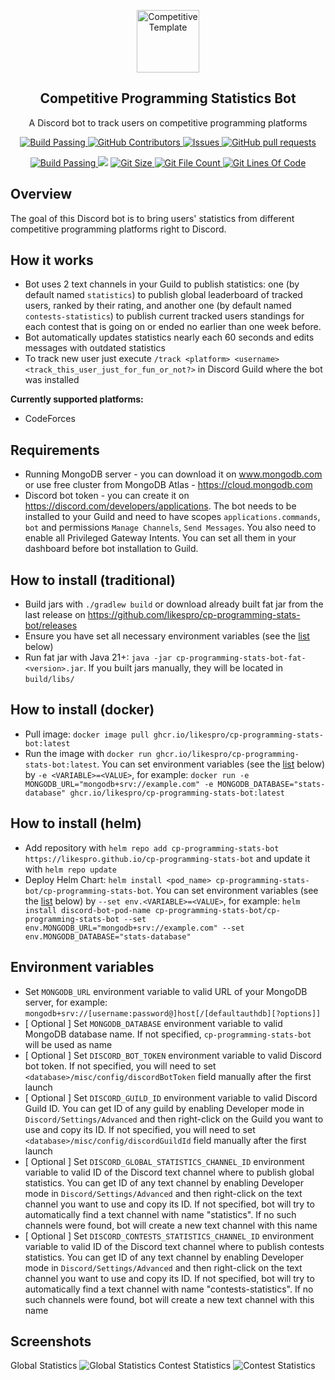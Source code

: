 <p align="center">
 <img width="100px" src="https://github.com/likespro.png" align="center" alt="Competitive Template" />
 <h2 align="center">Competitive Programming Statistics Bot</h2>
 <p align="center">A Discord bot to track users on competitive programming platforms</p>
</p>
<p align="center">
    <a href="https://github.com/likespro/cp-programming-stats-bot/actions/workflows/release-branch.yml">
      <img alt="Build Passing" src="https://github.com/likespro/cp-programming-stats-bot/workflows/Release Branch Workflow/badge.svg" />
    </a>
    <a href="https://github.com/likespro/cp-programming-stats-bot/graphs/contributors">
      <img alt="GitHub Contributors" src="https://img.shields.io/github/contributors/likespro/cp-programming-stats-bot" />
    </a>
    <a href="https://github.com/likespro/cp-programming-stats-bot/issues">
      <img alt="Issues" src="https://img.shields.io/github/issues/likespro/cp-programming-stats-bot?color=0088ff" />
    </a>
    <a href="https://github.com/likespro/cp-programming-stats-bot/pulls">
      <img alt="GitHub pull requests" src="https://img.shields.io/github/issues-pr/likespro/cp-programming-stats-bot?color=0088ff" />
    </a>
  </p>
<p align="center">
    <a href="https://github.com/likespro/cp-programming-stats-bot/actions/workflows/main-branch.yml">
      <img alt="Build Passing" src="https://github.com/likespro/cp-programming-stats-bot/workflows/Main Branch Workflow/badge.svg" />
    </a>
    <a href="https://app.codacy.com/gh/likespro/cp-programming-stats-bot/dashboard?utm_source=gh&utm_medium=referral&utm_content=&utm_campaign=Badge_grade"><img src="https://app.codacy.com/project/badge/Grade/95680a7d945249c4bad2aa933930cc35"/></a>
    <a href="https://github.com/likespro/cp-programming-stats-bot">
      <img alt="Git Size" src="https://img.shields.io/endpoint?url=https://raw.githubusercontent.com/wiki/likespro/cp-programming-stats-bot/internal-git-size.md" />
    </a>
    <a href="https://github.com/likespro/cp-programming-stats-bot">
      <img alt="Git File Count" src="https://img.shields.io/endpoint?url=https://raw.githubusercontent.com/wiki/likespro/cp-programming-stats-bot/internal-git-file-count.md" />
    </a>
    <a href="https://github.com/likespro/cp-programming-stats-bot">
      <img alt="Git Lines Of Code" src="https://img.shields.io/endpoint?url=https://raw.githubusercontent.com/wiki/likespro/cp-programming-stats-bot/internal-git-lines-of-code.md" />
    </a>
  </p>





## Overview
The goal of this Discord bot is to bring users' statistics from different competitive programming platforms right to Discord.
## How it works
* Bot uses 2 text channels in your Guild to publish statistics: one (by default named `statistics`) to publish global leaderboard of tracked users, ranked by their rating, and another one (by default named `contests-statistics`) to publish current tracked users standings for each contest that is going on or ended no earlier than one week before.
* Bot automatically updates statistics nearly each 60 seconds and edits messages with outdated statistics 
* To track new user just execute `/track <platform> <username> <track_this_user_just_for_fun_or_not?>` in Discord Guild where the bot was installed

**Currently supported platforms:**
* CodeForces
## Requirements
* Running MongoDB server - you can download it on www.mongodb.com or use free cluster from MongoDB Atlas - https://cloud.mongodb.com
* Discord bot token - you can create it on https://discord.com/developers/applications. The bot needs to be installed to your Guild and need to have scopes `applications.commands`, `bot` and permissions `Manage Channels`, `Send Messages`. You also need to enable all Privileged Gateway Intents. You can set all them in your dashboard before bot installation to Guild.
## How to install (traditional)
* Build jars with `./gradlew build` or download already built fat jar from the last release on https://github.com/likespro/cp-programming-stats-bot/releases
* Ensure you have set all necessary environment variables (see the [list](#environment-variables) below)
* Run fat jar with Java 21+: `java -jar cp-programming-stats-bot-fat-<version>.jar`. If you built jars manually, they will be located in `build/libs/`
## How to install (docker)
* Pull image: `docker image pull ghcr.io/likespro/cp-programming-stats-bot:latest`
* Run the image with `docker run ghcr.io/likespro/cp-programming-stats-bot:latest`. You can set environment variables (see the [list](#environment-variables) below) by `-e <VARIABLE>=<VALUE>`, for example: `docker run -e MONGODB_URL="mongodb+srv://example.com" -e MONGODB_DATABASE="stats-database" ghcr.io/likespro/cp-programming-stats-bot:latest`
## How to install (helm)
* Add repository with `helm repo add cp-programming-stats-bot https://likespro.github.io/cp-programming-stats-bot` and update it with `helm repo update`
* Deploy Helm Chart: `helm install <pod_name> cp-programming-stats-bot/cp-programming-stats-bot`. You can set environment variables (see the [list](#environment-variables) below) by `--set env.<VARIABLE>=<VALUE>`, for example: `helm install discord-bot-pod-name cp-programming-stats-bot/cp-programming-stats-bot --set env.MONGODB_URL="mongodb+srv://example.com" --set env.MONGODB_DATABASE="stats-database"`
## Environment variables
* Set `MONGODB_URL` environment variable to valid URL of your MongoDB server, for example: `mongodb+srv://[username:password@]host[/[defaultauthdb][?options]]`
* [ Optional ] Set `MONGODB_DATABASE` environment variable to valid MongoDB database name. If not specified, `cp-programming-stats-bot` will be used as name
* [ Optional ] Set `DISCORD_BOT_TOKEN` environment variable to valid Discord bot token. If not specified, you will need to set `<database>/misc/config/discordBotToken` field manually after the first launch
* [ Optional ] Set `DISCORD_GUILD_ID` environment variable to valid Discord Guild ID. You can get ID of any guild by enabling Developer mode in `Discord/Settings/Advanced` and then right-click on the Guild you want to use and copy its ID. If not specified, you will need to set `<database>/misc/config/discordGuildId` field manually after the first launch
* [ Optional ] Set `DISCORD_GLOBAL_STATISTICS_CHANNEL_ID` environment variable to valid ID of the Discord text channel where to publish global statistics. You can get ID of any text channel by enabling Developer mode in `Discord/Settings/Advanced` and then right-click on the text channel you want to use and copy its ID. If not specified, bot will try to automatically find a text channel with name "statistics". If no such channels were found, bot will create a new text channel with this name
* [ Optional ] Set `DISCORD_CONTESTS_STATISTICS_CHANNEL_ID` environment variable to valid ID of the Discord text channel where to publish contests statistics. You can get ID of any text channel by enabling Developer mode in `Discord/Settings/Advanced` and then right-click on the text channel you want to use and copy its ID. If not specified, bot will try to automatically find a text channel with name "contests-statistics". If no such channels were found, bot will create a new text channel with this name
## Screenshots
Global Statistics
![Global Statistics](https://github.com/likespro/cp-programming-stats-bot/blob/main/screenshots/global_statistics.png?raw=true)
Contest Statistics
![Contest Statistics](https://github.com/likespro/cp-programming-stats-bot/blob/main/screenshots/contest_statistics.png?raw=true)